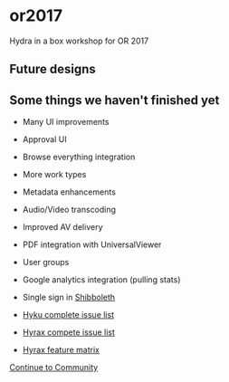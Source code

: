 # or2017
Hydra in a box workshop for OR 2017

## Future designs

## Some things we haven't finished yet
* Many UI improvements
* Approval UI
* Browse everything integration
* More work types
* Metadata enhancements
* Audio/Video transcoding
* Improved AV delivery
* PDF integration with UniversalViewer
* User groups
* Google analytics integration (pulling stats)
* Single sign in [Shibboleth](https://shibboleth.net/)


* [Hyku complete issue list](https://github.com/samvera-labs/hyku/issues)
* [Hyrax compete issue list](https://github.com/samvera/hyrax/issues)
* [Hyrax feature matrix](https://github.com/samvera/hyrax/wiki/Feature-matrix)



[Continue to Community](community.md)
